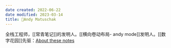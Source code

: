```yaml
---
date created: 2022-06-22
date modified: 2023-03-14
title: 🧑Andy Matuschak
---
```


全栈工程师，[[常青笔记]]的发明人。[[横向卷动布局- andy mode]]发明人。[[数字花园]]先驱：[About these notes](https://notes.andymatuschak.org/About_these_notes)
